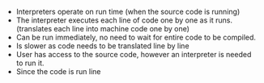 - Interpreters operate on run time (when the source code is running)
- The interpreter executes each line of code one by one as it runs. (translates each line into machine code one by one)
- Can be run immediately, no need to wait for entire code to be compiled. 
- Is slower as code needs to be translated line by line
- User has access to the source code, however an interpreter is needed to run it. 
- Since the code is run line